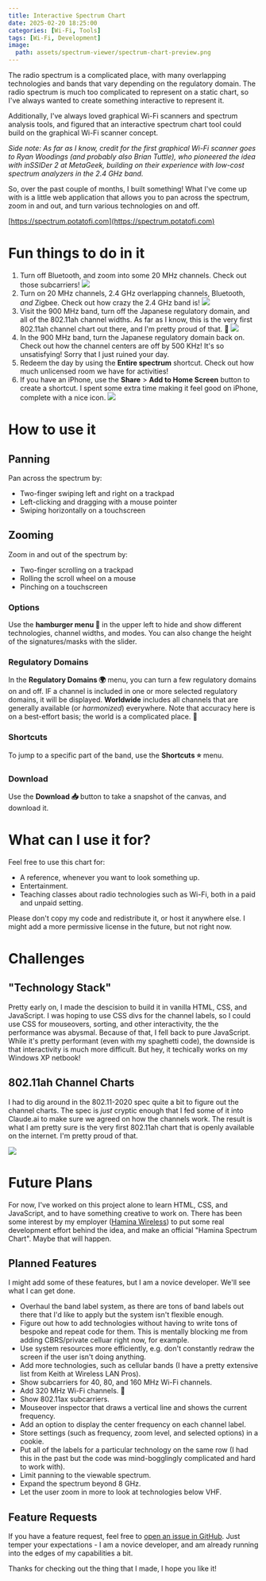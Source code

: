 ```yaml
---
title: Interactive Spectrum Chart
date: 2025-02-20 18:25:00
categories: [Wi-Fi, Tools]
tags: [Wi-Fi, Development]
image:
  path: assets/spectrum-viewer/spectrum-chart-preview.png
---
```


The radio spectrum is a complicated place, with many overlapping technologies and bands that vary depending on the regulatory domain. The radio spectrum is much too complicated to represent on a static chart, so I've always wanted to create something interactive to represent it.

Additionally, I've always loved graphical Wi-Fi scanners and spectrum analysis tools, and figured that an interactive spectrum chart tool could build on the graphical Wi-Fi scanner concept.

_Side note: As far as I know, credit for the first graphical Wi-Fi scanner goes to Ryan Woodings (and probably also Brian Tuttle), who pioneered the idea with inSSIDer 2 at MetaGeek, building on their experience with low-cost spectrum analyzers in the 2.4 GHz band._

So, over the past couple of months, I built something! What I've come up with is a little web application that allows you to pan across the spectrum, zoom in and out, and turn various technologies on and off.

[https://spectrum.potatofi.com](https://spectrum.potatofi.com)

# Fun things to do in it

1. Turn off Bluetooth, and zoom into some 20 MHz channels. Check out those subcarriers! ![](assets/spectrum-viewer/subcarriers.png)
2. Turn on 20 MHz channels, 2.4 GHz overlapping channels, Bluetooth, _and_ Zigbee. Check out how crazy the 2.4 GHz band is! ![](assets/spectrum-viewer/busy-2-GHz.png)
3. Visit the 900 MHz band, turn off the Japanese regulatory domain, and all of the 802.11ah channel widths. As far as I know, this is the very first 802.11ah channel chart out there, and I'm pretty proud of that. 🙂 ![](assets/spectrum-viewer/900-mhz.png)
4. In the 900 MHz band, turn the Japanese regulatory domain back on. Check out how the channel centers are off by 500 KHz! It's so unsatisfying! Sorry that I just ruined your day.
5. Redeem the day by using the **Entire spectrum** shortcut. Check out how much unlicensed room we have for activities!
6. If you have an iPhone, use the **Share** > **Add to Home Screen** button to create a shortcut. I spent some extra time making it feel good on iPhone, complete with a nice icon. ![](assets/spectrum-viewer/iphone.png)

# How to use it

## Panning

Pan across the spectrum by:
* Two-finger swiping left and right on a trackpad
* Left-clicking and dragging with a mouse pointer
* Swiping horizontally on a touchscreen

## Zooming

Zoom in and out of the spectrum by:
* Two-finger scrolling on a trackpad
* Rolling the scroll wheel on a mouse
* Pinching on a touchscreen

### Options

Use the **hamburger menu 🍔** in the upper left to hide and show different technologies, channel widths, and modes. You can also change the height of the signatures/masks with the slider.

### Regulatory Domains

In the **Regulatory Domains 🌍** menu, you can turn a few regulatory domains on and off. IF a channel is included in one or more selected regulatory domains, it will be displayed. **Worldwide** includes all channels that are generally available (or *harmonized*) everywhere. Note that accuracy here is on a best-effort basis; the world is a complicated place. 🙂

### Shortcuts

To jump to a specific part of the band, use the **Shortcuts ⭐** menu.

### Download

Use the **Download 📥** button to take a snapshot of the canvas, and download it.

# What can I use it for?

Feel free to use this chart for:

* A reference, whenever you want to look something up.
* Entertainment.
* Teaching classes about radio technologies such as Wi-Fi, both in a paid and unpaid setting.

Please don't copy my code and redistribute it, or host it anywhere else. I might add a more permissive license in the future, but not right now.

# Challenges

## "Technology Stack"

Pretty early on, I made the descision to build it in vanilla HTML, CSS, and JavaScript. I was hoping to use CSS divs for the channel labels, so I could use CSS for mouseovers, sorting, and other interactivity, the the performance was abysmal. Because of that, I fell back to pure JavaScript. While it's pretty performant (even with my spaghetti code), the downside is that interactivity is much more difficult. But hey, it techically works on my Windows XP netbook!

## 802.11ah Channel Charts

I had to dig around in the 802.11-2020 spec quite a bit to figure out the channel charts. The spec is _just_ cryptic enough that I fed some of it into Claude.ai to make sure we agreed on how the channels work. The result is what I am pretty sure is the very first 802.11ah chart that is openly available on the internet. I'm pretty proud of that.

![](assets/spectrum-viewer/80211ah-900-mhz-channels.png)

# Future Plans

For now, I've worked on this project alone to learn HTML, CSS, and JavaScript, and to have something creative to work on. There has been some interest by my employer ([Hamina Wireless](https://www.hamina.com/)) to put some real development effort behind the idea, and make an official "Hamina Spectrum Chart". Maybe that will happen.

## Planned Features

I might add some of these features, but I am a novice developer. We'll see what I can get done.

* Overhaul the band label system, as there are tons of band labels out there that I'd like to apply but the system isn't flexible enough.
* Figure out how to add technologies without having to write tons of bespoke and repeat code for them. This is mentally blocking me from adding CBRS/private celluar right now, for example.
* Use system resources more efficiently, e.g. don't constantly redraw the screen if the user isn't doing anything.
* Add more technologies, such as cellular bands (I have a pretty extensive list from Keith at Wireless LAN Pros).
* Show subcarriers for 40, 80, and 160 MHz Wi-Fi channels.
* Add 320 MHz Wi-Fi channels. 🤪
* Show 802.11ax subcarriers.
* Mouseover inspector that draws a vertical line and shows the current frequency.
* Add an option to display the center frequency on each channel label.
* Store settings (such as frequency, zoom level, and selected options) in a cookie.
* Put all of the labels for a particular technology on the same row (I had this in the past but the code was mind-bogglingly complicated and hard to work with).
* Limit panning to the viewable spectrum.
* Expand the spectrum beyond 8 GHz.
* Let the user zoom in more to look at technologies below VHF.

## Feature Requests

If you have a feature request, feel free to [open an issue in GitHub](https://github.com/PotatoFi/spectrum/issues). Just temper your expectations - I am a novice developer, and am already running into the edges of my capabilities a bit.

Thanks for checking out the thing that I made, I hope you like it!
